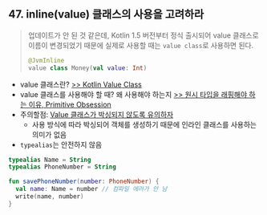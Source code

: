 ## 47. inline(value) 클래스의 사용을 고려하라 

> 업데이트가 안 된 것 같은데, Kotlin 1.5 버전부터 정식 출시되어 value 클래스로 이름이 변경되었기 때문에 실제로 사용할 때는 `value class`로 사용하면 된다.
> ```kotlin
> @JvmInline
> value class Money(val value: Int)
> ```

- value 클래스란? [>> Kotlin Value Class](https://sseung416-dev-note.vercel.app/kotlin-value-class)
- value 클래스를 사용해야 할 때? 왜 사용해야 하는지 [>> 원시 타입을 래핑해야 하는 이유, Primitive Obsession](https://sseung416-dev-note.vercel.app/primitive-obsession)
- 주의할점: [Value 클래스가 박싱되지 않도록 유의하자](https://sseung416-dev-note.vercel.app/kotlin-value-class#fa7584cdd1a544489ae4340c49ab9586)
  - 사용 방식에 따라 박싱되어 객체를 생성하기 때문에 인라인 클래스를 사용하는 의미가 없음
- `typealias`는 안전하지 않음
```kotlin
typealias Name = String
typealias PhoneNumber = String

fun savePhoneNumber(number: PhoneNumber) {
  val name: Name = number // 컴파일 에러가 안 남
  write(name, number)
}
```